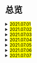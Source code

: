 # 总览

<details> 
  <summary><mark>2021.07.01</mark></summary>
  <br/>stomach
  <br/>until
  <br/>finger
  <br/>tiny
  <br/>fall over
  <br/>continue
  <br/>either
  <br/>manage
  <br/>must
  <br/>lift
</details>
<details> 
  <summary><mark>2021.07.02</mark></summary>
  <br/>unable
  <br/>shoulder
  <br/>hand in
  <br/>and so on
  <br/>review
  <br/>on time
  <br/>renew
  <br/>series
  <br/>publish
  <br/>so far
</details>
<details> 
  <summary><mark>2021.07.03</mark></summary>
  <br/>Canadian
  <br/>at a time 
  <br/>hidden
  <br/>confidence
  <br/>experience
  <br/>librarian
  <br/>habit
  <br/>classical
  <br/>open up
  <br/>tried out
</details>
<details> 
  <summary><mark>2021.07.04</mark></summary>
  <br/>eh
  <br/>litter
  <br/>tap
  <br/>obey
  <br/>queue
  <br/>proper
  <br/>greet
  <br/>shake hands with sb
  <br/>kiss
  <br/>avoid
</details>
<details> 
  <summary><mark>2021.07.05</mark></summary>
  <br/>behave
  <br/>public
  <br/>in public
  <br/>push
  <br/>push in
  <br/>bump
  <br/>excuse
  <br/>excuse me
  <br/>saying
  <br/>Roman
</details>
<details> 
  <summary><mark>2021.07.06</mark></summary>
  <br/>by accident
  <br/>discussion
  <br/>express
  <br/>explain
  <br/>warn
  <br/>parking
  <br/>successful
  <br/>sometime
  <br/>soon after
  <br/>risk
</details>
<details> 
  <summary><mark>2021.07.07</mark></summary>
  <br/>worm
  <br/>pain
  <br/>gain
  <br/>indeed
  <br/>practice
  <br/>host
  <br/>purpose
  <br/>content
  <br/>conclusion
  <br/>risk
</details>
